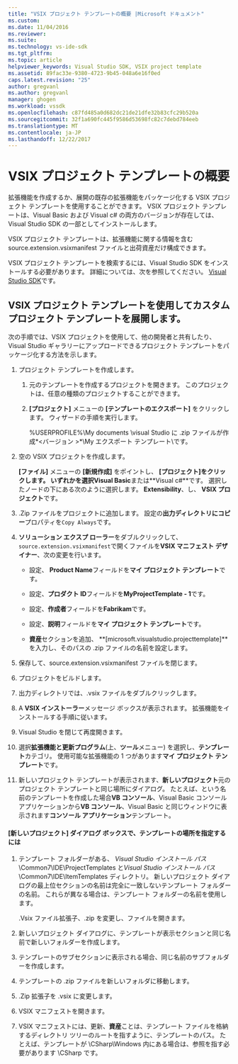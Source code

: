 ```yaml
---
title: "VSIX プロジェクト テンプレートの概要 |Microsoft ドキュメント"
ms.custom: 
ms.date: 11/04/2016
ms.reviewer: 
ms.suite: 
ms.technology: vs-ide-sdk
ms.tgt_pltfrm: 
ms.topic: article
helpviewer_keywords: Visual Studio SDK, VSIX project template
ms.assetid: 89fac33e-9380-4723-9b45-048a6e16f0ed
caps.latest.revision: "25"
author: gregvanl
ms.author: gregvanl
manager: ghogen
ms.workload: vssdk
ms.openlocfilehash: c87fd485a0d682dc21de21dfe32b83cfc29b520a
ms.sourcegitcommit: 32f1a690fc445f9586d53698fc82c7debd784eeb
ms.translationtype: MT
ms.contentlocale: ja-JP
ms.lasthandoff: 12/22/2017
---
```

# <a name="getting-started-with-the-vsix-project-template"></a>VSIX プロジェクト テンプレートの概要
拡張機能を作成するか、展開の既存の拡張機能をパッケージ化する VSIX プロジェクト テンプレートを使用することができます。 VSIX プロジェクト テンプレートは、Visual Basic および Visual c# の両方のバージョンが存在しては、Visual Studio SDK の一部としてインストールします。  
  
 VSIX プロジェクト テンプレートは、拡張機能に関する情報を含む source.extension.vsixmanifest ファイルと出荷資産だけ構成できます。  
  
 VSIX プロジェクト テンプレートを検索するには、Visual Studio SDK をインストールする必要があります。 詳細については、次を参照してください。 [Visual Studio SDK](../extensibility/visual-studio-sdk.md)です。  
  
## <a name="deploying-a-custom-project-template-using-the-vsix-project-template"></a>VSIX プロジェクト テンプレートを使用してカスタム プロジェクト テンプレートを展開します。  
 次の手順では、VSIX プロジェクトを使用して、他の開発者と共有したり、Visual Studio ギャラリーにアップロードできるプロジェクト テンプレートをパッケージ化する方法を示します。  
  
1.  プロジェクト テンプレートを作成します。  
  
    1.  元のテンプレートを作成するプロジェクトを開きます。 このプロジェクトは、任意の種類のプロジェクトすることができます。  
  
    2.  **[プロジェクト]** メニューの **[テンプレートのエクスポート]** をクリックします。 ウィザードの手順を実行します。  
  
         %USERPROFILE%\My documents \visual Studio に .zip ファイルが作成*\<バージョン >*\My エクスポート テンプレート\\です。  
  
2.  空の VSIX プロジェクトを作成します。  
  
     **[ファイル]** メニューの **[新規作成]** をポイントし、 **[プロジェクト]**をクリックします。 いずれかを選択**Visual Basic**または**Visual c#**です。 選択したノードの下にある次のように選択します。 **Extensibility**、し、 **VSIX プロジェクト**です。  
  
3.  .Zip ファイルをプロジェクトに追加します。 設定の**出力ディレクトリにコピー**プロパティを`Copy Always`です。  
  
4.  **ソリューション エクスプ ローラー**をダブルクリックして、`source.extension.vsixmanifest`で開くファイルを**VSIX マニフェスト デザイナー**、次の変更を行います。  
  
    -   設定、 **Product Name**フィールドを**マイ プロジェクト テンプレート**です。  
  
    -   設定、**プロダクト ID**フィールドを**MyProjectTemplate - 1**です。  
  
    -   設定、**作成者**フィールドを**Fabrikam**です。  
  
    -   設定、**説明**フィールドを**マイ プロジェクト テンプレート**です。  
  
    -   **資産**セクションを追加、 **[microsoft.visualstudio.projecttemplate]**を入力し、そのパスの .zip ファイルの名前を設定します。  
  
5.  保存して、source.extension.vsixmanifest ファイルを閉じます。  
  
6.  プロジェクトをビルドします。  
  
7.  出力ディレクトリでは、.vsix ファイルをダブルクリックします。  
  
8.  A **VSIX インストーラー**メッセージ ボックスが表示されます。 拡張機能をインストールする手順に従います。  
  
9. Visual Studio を閉じて再度開きます。  
  
10. 選択**拡張機能と更新プログラム**(上、**ツール**メニュー) を選択し、**テンプレート**カテゴリ。 使用可能な拡張機能の 1 つがあります**マイ プロジェクト テンプレート**です。  
  
11. 新しいプロジェクト テンプレートが表示されます、**新しいプロジェクト**元のプロジェクト テンプレートと同じ場所にダイアログ。 たとえば、という名前のテンプレートを作成した場合**VB コンソール**、Visual Basic コンソール アプリケーションから**VB コンソール**、Visual Basic と同じウィンドウに表示されます**コンソール アプリケーション**テンプレート。  
  
#### <a name="to-specify-the-location-of-the-template-in-the-new-project-dialog-box"></a>[新しいプロジェクト] ダイアログ ボックスで、テンプレートの場所を指定するには  
  
1.  テンプレート フォルダーがある、 *Visual Studio インストール パス*\Common7\IDE\ProjectTemplates と*Visual Studio インストール パス*\Common7\IDE\ItemTemplates ディレクトリ。 新しいプロジェクト ダイアログの最上位セクションの名前は完全に一致しないテンプレート フォルダーの名前。 これらが異なる場合は、テンプレート フォルダーの名前を使用します。  
  
     .Vsix ファイル拡張子、.zip を変更し、ファイルを開きます。  
  
2.  新しいプロジェクト ダイアログに、テンプレートが表示セクションと同じ名前で新しいフォルダーを作成します。  
  
3.  テンプレートのサブセクションに表示される場合、同じ名前のサブフォルダーを作成します。  
  
4.  テンプレートの .zip ファイルを新しいフォルダに移動します。  
  
5.  .Zip 拡張子を .vsix に変更します。  
  
6.  VSIX マニフェストを開きます。  
  
7.  VSIX マニフェストには、更新、**資産**ことは、テンプレート ファイルを格納するディレクトリ ツリーのルートを指すように、テンプレートのパス。 たとえば、テンプレートが \CSharp\Windows 内にある場合は、参照を指す必要があります \CSharp です。
